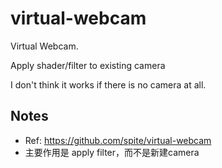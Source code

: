 # virtual-webcam

Virtual Webcam.

Apply shader/filter to existing camera

I don't think it works if there is no camera at all.


## Notes

- Ref: https://github.com/spite/virtual-webcam
- 主要作用是 apply filter，而不是新建camera
